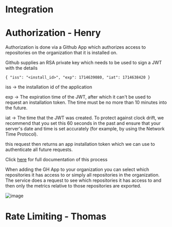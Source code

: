 # Integration

# Authorization - Henry
Authorization is done via a Github App which authorizes access to repositories on the organization that it is installed on.

Github supplies an RSA private key which needs to be used to sign a JWT with the details

``{
  "iss": "<install_id>",
  "exp": 1714639080,
  "iat": 1714638420
}``

iss -> the installation id of the application

exp -> The expiration time of the JWT, after which it can't be used to request an installation token. The time must be no more than 10 minutes into the future.

iat -> The time that the JWT was created. To protect against clock drift, we recommend that you set this 60 seconds in the past and ensure that your server's date and time is set accurately (for example, by using the Network Time Protocol). 

this request then returns an app installation token which we can use to authenticate all future requests.

Click [here](https://docs.github.com/en/apps/creating-github-apps/authenticating-with-a-github-app/generating-a-json-web-token-jwt-for-a-github-app) for full documentation of this process

When adding the GH App to your organization you can select which repositories it has access to or simply all repositories in the organization. The service does a request to see which repositories it has access to and then only the metrics relative to those repositories are exported.

![image](https://github.com/github-insights/github-metrics/assets/89661092/79e56315-b95b-41d3-a3c6-2a4ca410a224)


# Rate Limiting - Thomas
